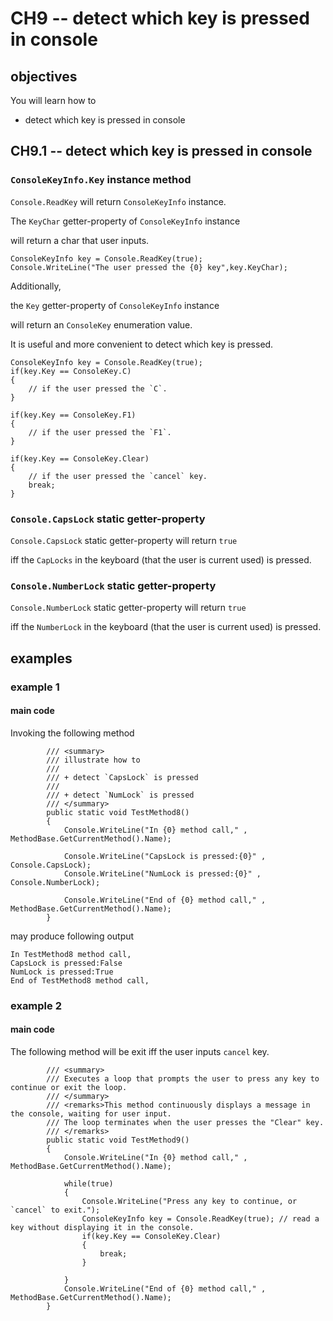 # CH9 -- detect which key is pressed in console
## objectives
You will learn how to

+ detect which key is pressed in console

## CH9.1 -- detect which key is pressed in console
### `ConsoleKeyInfo.Key` instance method
`Console.ReadKey` will return `ConsoleKeyInfo` instance.

The `KeyChar` getter-property of `ConsoleKeyInfo` instance 

will return a char that user inputs.

```
ConsoleKeyInfo key = Console.ReadKey(true);
Console.WriteLine("The user pressed the {0} key",key.KeyChar);
```

Additionally,

the `Key` getter-property of `ConsoleKeyInfo` instance 

will return an `ConsoleKey` enumeration value.

It is useful and more convenient to detect which key is pressed.

```
ConsoleKeyInfo key = Console.ReadKey(true);
if(key.Key == ConsoleKey.C)
{
    // if the user pressed the `C`.
}

if(key.Key == ConsoleKey.F1)
{
    // if the user pressed the `F1`.
}

if(key.Key == ConsoleKey.Clear)
{
    // if the user pressed the `cancel` key.
    break;
}
```

### `Console.CapsLock` static getter-property
`Console.CapsLock` static getter-property will return `true` 

iff the `CapLocks` in the keyboard (that the user is current used) is pressed.

### `Console.NumberLock` static getter-property
`Console.NumberLock` static getter-property will return `true` 

iff the `NumberLock` in the keyboard (that the user is current used) is pressed.

## examples
### example 1
#### main code
Invoking the following method

```
        /// <summary>
        /// illustrate how to 
        /// 
        /// + detect `CapsLock` is pressed
        /// 
        /// + detect `NumLock` is pressed
        /// </summary>
        public static void TestMethod8()
        {
            Console.WriteLine("In {0} method call," , MethodBase.GetCurrentMethod().Name);

            Console.WriteLine("CapsLock is pressed:{0}" , Console.CapsLock);
            Console.WriteLine("NumLock is pressed:{0}" , Console.NumberLock);

            Console.WriteLine("End of {0} method call," , MethodBase.GetCurrentMethod().Name);
        }
```

may produce following output

```
In TestMethod8 method call,
CapsLock is pressed:False
NumLock is pressed:True
End of TestMethod8 method call,
```

### example 2
#### main code
The following method will be exit iff the user inputs `cancel` key.

```
        /// <summary>
        /// Executes a loop that prompts the user to press any key to continue or exit the loop.
        /// </summary>
        /// <remarks>This method continuously displays a message in the console, waiting for user input.
        /// The loop terminates when the user presses the "Clear" key.
        /// </remarks>
        public static void TestMethod9()
        {
            Console.WriteLine("In {0} method call," , MethodBase.GetCurrentMethod().Name);

            while(true)
            {
                Console.WriteLine("Press any key to continue, or `cancel` to exit.");
                ConsoleKeyInfo key = Console.ReadKey(true); // read a key without displaying it in the console.
                if(key.Key == ConsoleKey.Clear)
                {
                    break;
                }

            }
            Console.WriteLine("End of {0} method call," , MethodBase.GetCurrentMethod().Name);
        }
```